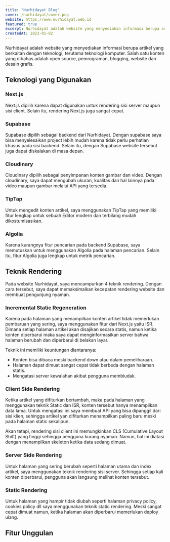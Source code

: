 ```yaml
---
title: "Nurhidayat Blog"
cover: /nurhidayat/cover.png
website: https://www.nurhidayat.web.id
featured: true
excerpt: Nurhidayat adalah website yang menyediakan informasi berupa artikel yang berkaitan dengan teknologi, terutama teknologi komputer. Salah satu konten yang dibahas adalah open source, pemrograman, blogging, website dan desain grafis.
createdAt: 2023-01-02
---
```


Nurhidayat adalah website yang menyediakan informasi berupa artikel yang berkaitan dengan teknologi, terutama teknologi komputer. Salah satu konten yang dibahas adalah open source, pemrograman, blogging, website dan desain grafis.

## Teknologi yang Digunakan

### Next.js

Next.js dipilih karena dapat digunakan untuk rendering sisi server maupun sisi client. Selain itu, rendering Next.js juga sangat cepat.

### Supabase

Supabase dipilih sebagai backend dari Nurhidayat. Dengan supabase saya bisa menyelesaikan project lebih mudah karena tidak perlu perhatian khusus pada sisi backend. Selain itu, dengan Supabase website tersebut juga dapat diskalakan di masa depan.

### Cloudinary

Cloudinary dipilih sebagai penyimpanan konten gambar dan video. Dengan cloudinary, saya dapat mengubah ukuran, kualitas dan hal lainnya pada video maupun gambar melalui API yang tersedia.

### TipTap

Untuk mengedit konten artikel, saya menggunakan TipTap yang memiliki fitur lengkap untuk sebuah Editor modern dan terbilang mudah dikostumisasikan.

### Algolia

Karena kurangnya fitur pencarian pada backend Supabase, saya memutuskan untuk menggunakan Algolia pada halaman pencarian. Selain itu, fitur Algolia juga lengkap untuk metrik pencarian.

## Teknik Rendering

Pada website Nurhidayat, saya mencampurkan 4 teknik rendering. Dengan cara tersebut, saya dapat memaksimalkan kecepatan rendering website dan membuat pengunjung nyaman.

### Incremental Static Regeneration

Karena pada halaman yang menampilkan konten artikel tidak memerlukan pembaruan yang sering, saya menggunakan fitur dari Next.js yaitu ISR. Dimana setiap halaman artikel akan disajikan secara statis, namun ketika konten diperbarui maka saya dapat menginformasikan server bahwa halaman berubah dan diperbarui di belakan layar.

Teknik ini memiliki keuntungan diantaranya:

- Konten bisa dibaca meski backend down atau dalam pemeliharaan.
- Halaman dapat dimuat sangat cepat tidak berbeda dengan halaman statis.
- Mengatasi server kewalahan akibat pengguna membludak.

### Client Side Rendering

Ketika artikel yang difiturkan bertambah, maka pada halaman yang menggunakan teknik Static dan ISR, konten tersebut hanya menampilkan data lama. Untuk mengatasi ini saya membuat API yang bisa dipanggil dari sisi klien, sehingga artikel yan difiturkan menampilkan paling baru meski pada halaman static sekalipun.

Akan tetapi, rendering sisi client ini memungkinkan CLS (Cumulative Layout Shift) yang tinggi sehingga pengguna kurang nyaman. Namun, hal ini diatasi dengan menampilkan skeleton ketika data sedang dimuat.

### Server Side Rendering

Untuk halaman yang sering berubah seperti halaman utama dan index artikel, saya menggunakan teknik rendering sisi server. Sehingga setiap kali konten diperbarui, pengguna akan langsung melihat konten tersebut.

### Static Rendering

Untuk halaman yang hampir tidak diubah seperti halaman privacy policy, cookies policy dll saya menggunakan teknik static rendering. Meski sangat cepat dimuat namun, ketika halaman akan diperbarui memerlukan deploy ulang.

## Fitur Unggulan
